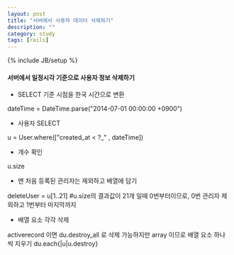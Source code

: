 ```yaml
---
layout: post
title: "서버에서 사용자 데이터 삭제하기"
description: ""
category: study
tags: [rails]
---
```

{% include JB/setup %}

#### 서버에서 일정시각 기준으로 사용자 정보 삭제하기

- SELECT 기준 시점을 한국 시간으로 변환

dateTime = DateTime.parse("2014-07-01 00:00:00 +0900")

- 사용자 SELECT

u = User.where(["created_at < ?_" , dateTime])

- 개수 확인

u.size

- 맨 처음 등록된 관리자는 제외하고 배열에 담기

deleteUser = u[1..21]  #u.size의 결과값이 21개 일때 0번부터이므로, 0번 관리자 제외하고 1번부터 마지막까지 

- 배열 요소 각각 삭제

activerecord 이면 du.destroy_all 로 삭제 가능하지만 array 이므로 배열 요소 하나씩 지우기
du.each{|u|u.destroy}